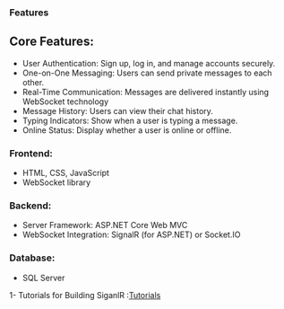 ### Features
## Core Features:
 <ul>
   <li>User Authentication: Sign up, log in, and manage accounts securely.</li>
   <li>One-on-One Messaging: Users can send private messages to each other.</li>
   <li>Real-Time Communication: Messages are delivered instantly using WebSocket technology</li>
   <li>Message History: Users can view their chat history.</li>
   <li>Typing Indicators: Show when a user is typing a message.</li>
   <li>Online Status: Display whether a user is online or offline.</li>
 </ul>

### Frontend:
 <ul>
   <li>HTML, CSS, JavaScript</li>
   <li>WebSocket library</li>
 </ul>
 
### Backend:

<ul>
   <li>Server Framework: ASP.NET Core Web MVC</li> 
   <li>WebSocket Integration: SignalR (for ASP.NET) or Socket.IO</li>  
</ul>



### Database:
<ul>
  <li>SQL Server</li>
</ul>

1- Tutorials for Building SiganlR  :<a href="https://drive.google.com/drive/folders/1y0DtchCVNK1U_RhGvOQpw8sebMqcTojI?usp=drive_link">Tutorials</a>
